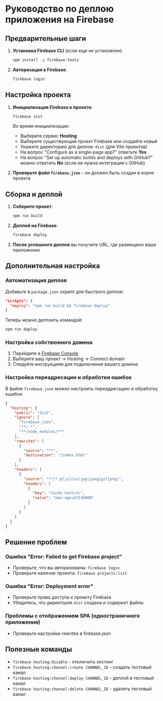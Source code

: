 # Руководство по деплою приложения на Firebase

## Предварительные шаги

1. **Установка Firebase CLI** (если еще не установлен):
   ```bash
   npm install -g firebase-tools
   ```

2. **Авторизация в Firebase**:
   ```bash
   firebase login
   ```

## Настройка проекта

1. **Инициализация Firebase в проекте**:
   ```bash
   firebase init
   ```
   
   Во время инициализации:
   - Выберите сервис **Hosting**
   - Выберите существующий проект Firebase или создайте новый
   - Укажите директорию для деплоя: `dist` (для Vite проектов)
   - На вопрос "Configure as a single-page app?" ответьте **Yes**
   - На вопрос "Set up automatic builds and deploys with GitHub?" можно ответить **No** (если не нужна интеграция с GitHub)

2. **Проверьте файл `firebase.json`** - он должен быть создан в корне проекта

## Сборка и деплой

1. **Соберите проект**:
   ```bash
   npm run build
   ```

2. **Деплой на Firebase**:
   ```bash
   firebase deploy
   ```

3. **После успешного деплоя** вы получите URL, где размещено ваше приложение

## Дополнительная настройка

### Автоматизация деплоя

Добавьте в `package.json` скрипт для быстрого деплоя:
```json
"scripts": {
  "deploy": "npm run build && firebase deploy"
}
```

Теперь можно деплоить командой:
```bash
npm run deploy
```

### Настройка собственного домена

1. Перейдите в [Firebase Console](https://console.firebase.google.com/)
2. Выберите ваш проект → Hosting → Connect domain
3. Следуйте инструкциям для подключения вашего домена

### Настройка переадресации и обработки ошибок

В файле `firebase.json` можно настроить переадресацию и обработку ошибок:

```json
{
  "hosting": {
    "public": "dist",
    "ignore": [
      "firebase.json",
      "**/.*",
      "**/node_modules/**"
    ],
    "rewrites": [
      {
        "source": "**",
        "destination": "/index.html"
      }
    ],
    "headers": [
      {
        "source": "**/*.@(js|css|jpg|jpeg|gif|png)",
        "headers": [
          {
            "key": "Cache-Control",
            "value": "max-age=31536000"
          }
        ]
      }
    ]
  }
}
```

## Решение проблем

### Ошибка "Error: Failed to get Firebase project"
- Проверьте, что вы авторизованы: `firebase login`
- Проверьте наличие проекта: `firebase projects:list`

### Ошибка "Error: Deployment error"
- Проверьте права доступа к проекту Firebase
- Убедитесь, что директория `dist` создана и содержит файлы

### Проблемы с отображением SPA (одностраничного приложения)
- Проверьте настройки rewrites в firebase.json

## Полезные команды

- `firebase hosting:disable` - отключить хостинг
- `firebase hosting:channel:create CHANNEL_ID` - создать тестовый канал
- `firebase hosting:channel:deploy CHANNEL_ID` - деплой в тестовый канал
- `firebase hosting:channel:delete CHANNEL_ID` - удалить тестовый канал 